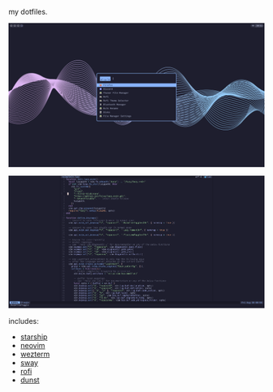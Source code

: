 my dotfiles.

![](./screenshots/sway.png)

![](./screenshots/neovim.png)

includes:

- [starship](https://starship.rs)
- [neovim](https://neovim.io/)
- [wezterm](https://wezfurlong.org/wezterm/index.html)
- [sway](https://github.com/swaywm/sway)
- [rofi](https://github.com/davatorium/rofi)
- [dunst](https://github.com/dunst-project/dunst)

